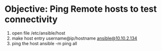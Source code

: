 # Objective: Ping Remote hosts to test connectivity

1. open file /etc/ansible/host
2. make host entry
    username@ip/hostname
    ansible@10.10.2.134
3. ping the host
    ansible -m ping all
